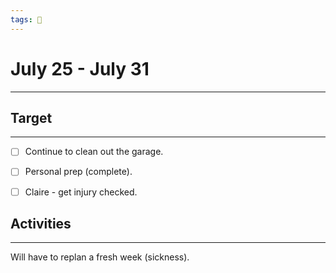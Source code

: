 ```yaml
---
tags: 📆
---
```


# July 25 - July 31
---


## Target
---

- [ ] Continue to clean out the garage.
- [ ] Personal prep (complete).
- [ ] Claire - get injury checked.


## Activities
---

Will have to replan a fresh week (sickness).

